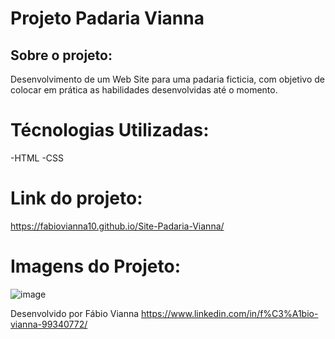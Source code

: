 
# Projeto Padaria Vianna

## Sobre o projeto:

Desenvolvimento de um Web Site para uma padaria ficticia, com objetivo de colocar em prática as habilidades desenvolvidas até o momento.


# Técnologias Utilizadas:

-HTML
-CSS


# Link do projeto:

https://fabiovianna10.github.io/Site-Padaria-Vianna/

# Imagens do Projeto:


![image](https://user-images.githubusercontent.com/88548832/154270304-7ff3d085-7b3e-45b5-8e42-c9207e26b30c.png)


Desenvolvido por Fábio Vianna https://www.linkedin.com/in/f%C3%A1bio-vianna-99340772/

